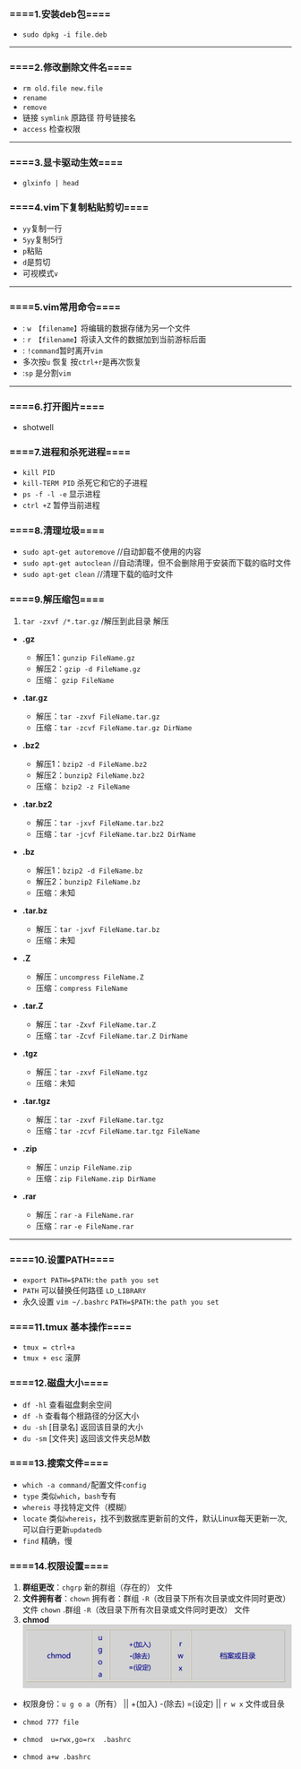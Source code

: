 ### ====1.安装deb包====
- ` sudo dpkg -i file.deb `

***
### ====2.修改删除文件名====
  * `rm old.file new.file`
  * `rename`
  * `remove`
  * 链接 `symlink` 原路径 符号链接名
  * `access`  检查权限

***
### ====3.显卡驱动生效====
- `glxinfo | head`

### ====4.vim下复制粘贴剪切====
* `yy`复制一行
* `5yy`复制5行
* `p`粘贴
* `d`是剪切
* 可视模式`v`

***
### ====5.vim常用命令====
- : `w 【filename】`将编辑的数据存储为另一个文件
- : `r 【filename】`将读入文件的数据加到当前游标后面
- : `!command`暂时离开`vim`
- 多次按`u` 恢复 按`ctrl+r`是再次恢复
- :`sp` 是分割`vim`
***
### ====6.打开图片====
- shotwell

### ====7.进程和杀死进程====
- `kill PID`
- `kill-TERM PID` 杀死它和它的子进程
- `ps -f -l -e`  显示进程
- `ctrl +Z` 暂停当前进程

### ====8.清理垃圾====
 * `sudo apt-get autoremove` //自动卸载不使用的内容
 * `sudo apt-get autoclean` //自动清理，但不会删除用于安装而下载的临时文件
 * `sudo apt-get clean` //清理下载的临时文件

### ====9.解压缩包====
1. `tar -zxvf /*.tar.gz` /解压到此目录   解压
 * **.gz**
    - 解压1：`gunzip FileName.gz`
    - 解压2：`gzip -d FileName.gz`
    - 压缩： `gzip FileName`
 * **.tar.gz**
    - 解压：`tar -zxvf FileName.tar.gz`
    - 压缩：`tar -zcvf FileName.tar.gz DirName`

 * **.bz2**
    - 解压1：`bzip2 -d FileName.bz2`
    - 解压2：`bunzip2 FileName.bz2`
    - 压缩： `bzip2 -z FileName`
 * **.tar.bz2**
    - 解压：`tar -jxvf FileName.tar.bz2`
    - 压缩：`tar -jcvf FileName.tar.bz2 DirName`

 * **.bz**
    - 解压1：`bzip2 -d FileName.bz`
    - 解压2：`bunzip2 FileName.bz`
    - 压缩：未知
 * **.tar.bz**
    - 解压：`tar -jxvf FileName.tar.bz`
    - 压缩：未知

 * **.Z**
    - 解压：`uncompress FileName.Z`
    - 压缩：`compress FileName`
 * **.tar.Z**
    - 解压：`tar -Zxvf FileName.tar.Z`
    - 压缩：`tar -Zcvf FileName.tar.Z DirName`

 * **.tgz**
    - 解压：`tar -zxvf FileName.tgz`
    - 压缩：未知
 * **.tar.tgz**
    - 解压：`tar -zxvf FileName.tar.tgz`
    - 压缩：`tar -zcvf FileName.tar.tgz FileName`

 * **.zip**
    - 解压：`unzip FileName.zip`
    - 压缩：`zip FileName.zip DirName`

 * **.rar**
    - 解压：`rar` `-a FileName.rar`
    - 压缩：`rar` `-e FileName.rar`
---
### ====10.设置PATH====
* `export PATH=$PATH:the path you set`
* `PATH` 可以替换任何路径 `LD_LIBRARY`
* 永久设置  `vim ~/.bashrc`   `PATH=$PATH:the path you set`

### ====11.tmux 基本操作====
* `tmux = ctrl+a`
* `tmux + esc` 滚屏

### ====12.磁盘大小====
* `df -hl` 查看磁盘剩余空间
* `df -h` 查看每个根路径的分区大小
* `du -sh` [目录名] 返回该目录的大小
* `du -sm` [文件夹] 返回该文件夹总M数

### ====13.搜索文件====
* `which -a command/`配置文件`config`
 * `type` 类似`which`，`bash`专有
* `whereis` 寻找特定文件（模糊）
* `locate` 类似`whereis`，找不到数据库更新前的文件，默认Linux每天更新一次,可以自行更新`updatedb`
* `find` 精确，慢

### ====14.权限设置====
1. **群组更改**：`chgrp`  新的群组（存在的）  文件
2. **文件拥有者**：`chown` 拥有者：群组 `-R`（改目录下所有次目录或文件同时更改） 文件
	`chown` .群组 `-R`（改目录下所有次目录或文件同时更改） 文件
3. **chmod**
![权限](./pic/access.png)

  * 权限身份：`u g o a`（所有）
  || +(加入)
  -(除去)
  =(设定)
  || `r w x`
  文件或目彔

  * `chmod 777 file`
  * `chmod  u=rwx,go=rx  .bashrc`
  * `chmod a+w .bashrc`
